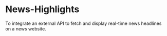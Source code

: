 # News-Highlights
To integrate an external API to fetch and display real-time news headlines on a news website.
